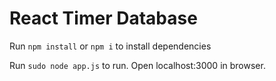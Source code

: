 # React Timer Database
Run `npm install` or `npm i` to install dependencies

Run `sudo node app.js` to run. Open localhost:3000 in browser.